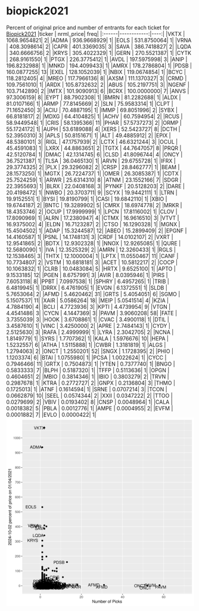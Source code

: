 # biopick2021
Percent of original price and number of entrants for each ticket for [Biopick2021](https://twitter.com/hashtag/Biopick2021)
|ticker |   nrml_price| freq|
|:------|------------:|----:|
|VKTX   | 1068.9654821|    2|
|ADMA   |  936.9668929|    1|
|EOLS   |  531.8750064|    1|
|VRNA   |  408.3098614|    2|
|CAPR   |  401.3369035|    3|
|SAVA   |  386.7418827|    2|
|LQDA   |  340.6666756|    2|
|KRYS   |  305.4022329|    1|
|GERN   |  270.5521387|    1|
|CYTK   |  268.9161550|    1|
|PTGX   |  226.3775412|    1|
|AVDL   |  197.5975998|    3|
|ANIP   |  196.8232988|    1|
|MNKD   |  194.4099433|    1|
|AMRX   |  178.2786804|    1|
|PDSB   |  160.0877255|   13|
|EXEL   |  128.1052039|    1|
|NBIX   |  119.0674854|    1|
|BCYC   |  118.2812405|    4|
|MREO   |  117.7966136|    8|
|AXSM   |  111.1370327|    3|
|CRMD   |  109.7561010|    1|
|ARDX   |  105.8732632|    2|
|ABUS   |  105.2197751|    3|
|NGENF  |  103.7142890|    2|
|IMTX   |  101.9090913|    6|
|BCRX   |  100.0000000|    7|
|ANVS   |   97.3006159|    8|
|EYPT   |   88.7902308|    1|
|BMRN   |   81.2282688|    1|
|ALDX   |   81.0107166|    1|
|ARMP   |   77.8145669|    2|
|SLN    |   75.9583314|    1|
|CLPT   |   71.1652450|    3|
|ACIU   |   70.4887195|    1|
|IMMP   |   69.8051996|    2|
|SYBX   |   66.8181817|    2|
|MDXG   |   64.4104825|    1|
|ACHV   |   60.7594954|    2|
|RCUS   |   58.9449548|    1|
|CRIS   |   58.1395366|   11|
|PHAR   |   57.5737273|    2|
|ORMP   |   55.1724172|    1|
|AUPH   |   53.6189088|    4|
|XERS   |   52.5423727|    8|
|DCTH   |   52.3950310|    3|
|APLS   |   50.8151671|    1|
|ALT    |   49.4885912|    2|
|EPIX   |   48.5380101|    3|
|RIGL   |   47.1757939|    2|
|LCTX   |   46.6321244|    3|
|OCUL   |   45.4591083|    1|
|LXRX   |   44.8863651|    2|
|TGTX   |   44.7647057|    8|
|PRQR   |   42.5120784|    1|
|DMAC   |   42.1314745|    6|
|CLSD   |   41.8096744|    4|
|ONCY   |   36.7521387|    1|
|TLSA   |   36.0465130|    1|
|ARVN   |   29.6755728|    1|
|IFRX   |   29.3774325|    2|
|PLX    |   29.3296082|    2|
|CRSP   |   28.8462777|    1|
|BEAM   |   28.1573250|    1|
|MGTX   |   26.7224737|    1|
|OMER   |   26.3085387|    1|
|CDTX   |   25.7524259|    1|
|ARWR   |   25.6314310|    8|
|ATNM   |   23.1552166|    7|
|SDGR   |   22.3955693|    1|
|BLRX   |   22.0408168|    3|
|PYNKF  |   20.5128203|    2|
|DARE   |   20.4198472|    1|
|NWBO   |   20.3703711|    9|
|SCYX   |   19.9442111|    1|
|LTRN   |   19.9152551|    1|
|BYSI   |   19.8190799|    1|
|CASI   |   19.6842110|    1|
|XBIO   |   19.6744187|    2|
|BNTC   |   19.3289902|    5|
|CMRX   |   18.6974778|    2|
|MRKR   |   18.4353746|    2|
|OCUP   |   17.9999999|    1|
|LPCN   |   17.8116002|    1|
|CLOV   |   17.8090969|    1|
|ALRN   |   17.2380947|    4|
|CTMX   |   16.9616510|    3|
|VTVT   |   16.9375002|    4|
|ELDN   |   16.7123287|    2|
|CTSO   |   16.1290328|    1|
|MGNX   |   15.4504502|    1|
|ADAP   |   15.3244587|   12|
|ABEO   |   15.2899409|    2|
|EPGNF  |   14.4160587|    1|
|PSNL   |   14.1748131|    3|
|CRDF   |   14.0102107|    2|
|VXRT   |   12.9541865|    2|
|BDTX   |   12.9302328|    1|
|NNOX   |   12.9265085|    1|
|QURE   |   12.5680090|    1|
|IVA    |   12.3525329|    2|
|AMRN   |   12.3260433|    1|
|RGLS   |   12.1538465|    3|
|THTX   |   12.1000004|    1|
|LPTX   |   11.0550467|   11|
|CANF   |   10.7734807|    2|
|VSTM   |   10.6818181|    3|
|ACET   |   10.5812217|    2|
|COCP   |   10.1063832|    1|
|CLRB   |   10.0483084|    5|
|HRTX   |    9.6525100|    1|
|APTO   |    9.1533185|   12|
|PGEN   |    8.6757991|    3|
|AVIR   |    8.0395946|    1|
|PIRS   |    7.6053118|    8|
|PPBT   |    7.0997538|    1|
|SPHRY  |    6.4957265|    1|
|TRIB   |    6.4819945|    1|
|DRRX   |    6.4761905|    1|
|EVGN   |    6.1372551|    1|
|SLDB   |    5.7653064|    2|
|AFMD   |    5.4620462|   31|
|GRTS   |    5.4054051|    6|
|SGMO   |    5.1507537|   11|
|XAIR   |    5.0586264|   18|
|MEIP   |    5.0541514|    4|
|KZIA   |    4.7884190|    4|
|BCLI   |    4.7723936|    3|
|KPTI   |    4.4739954|    9|
|VTGN   |    4.4541486|    3|
|CYCN   |    4.1447369|    3|
|PAVM   |    3.9060208|   58|
|FATE   |    3.7355039|    3|
|HOOK   |    3.6708861|    1|
|CVAC   |    3.4900118|    1|
|DTIL   |    3.4587610|    1|
|VINC   |    3.4250000|    2|
|APRE   |    2.7484143|    1|
|CYDY   |    2.5125630|    3|
|RAFA   |    2.4999999|    1|
|LYRA   |    2.3042705|    2|
|NCNA   |    1.8149779|    1|
|SYRS   |    1.7707362|    1|
|KALA   |    1.5976676|   10|
|HEPA   |    1.5232557|    6|
|ATHA   |    1.5115888|    1|
|CWBR   |    1.3181819|    1|
|ALGS   |    1.2794063|    2|
|ONCT   |    1.2550201|   52|
|SNGX   |    1.1728395|    2|
|PHIO   |    1.1203374|    6|
|BTAI   |    1.0755980|    1|
|PCSA   |    1.0022624|    1|
|CYCC   |    0.7946466|   11|
|GRTX   |    0.7504873|    1|
|YTEN   |    0.7377740|    1|
|BNGO   |    0.5833333|    7|
|BLPH   |    0.5187320|    1|
|TFFP   |    0.5113636|    1|
|OPGN   |    0.4604651|    2|
|MBIO   |    0.3814346|    1|
|IBIO   |    0.3803279|    2|
|TRVN   |    0.2987678|    1|
|KTRA   |    0.2772727|    2|
|GNPX   |    0.2136804|    3|
|THMO   |    0.1725013|    1|
|ATNF   |    0.1614594|    1|
|SRNE   |    0.0707214|    3|
|TCON   |    0.0662879|   10|
|SEEL   |    0.0574344|    2|
|XXII   |    0.0347222|    2|
|TTOO   |    0.0279699|    2|
|VBIV   |    0.0193402|    8|
|CNSP   |    0.0048964|    1|
|CALA   |    0.0018382|    5|
|PBLA   |    0.0012776|    1|
|AMPE   |    0.0004955|    2|
|EVFM   |    0.0001882|    7|
|EVLO   |    0.0000422|    1|
![retvspicks](biopicks.png?raw=true)
